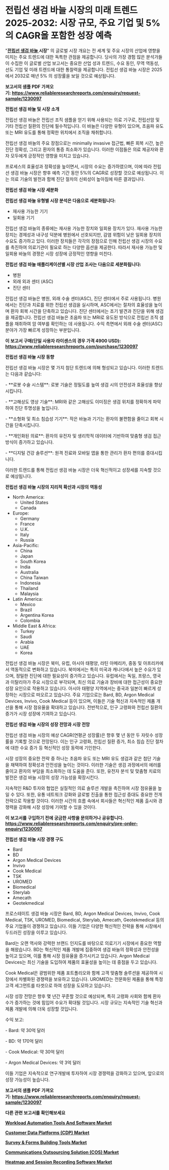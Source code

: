 <p><h1>전립선 생검 바늘 시장의 미래 트렌드 2025-2032: 시장 규모, 주요 기업 및 5%의 CAGR을 포함한 성장 예측</h1></p><p>"<strong><a href="https://www.reliableresearchreports.com/prostate-biopsy-needle-r1230097?utm_campaign=106&utm_medium=7&utm_source=Github&utm_content=ia&utm_term=14012025&utm_id=prostate-biopsy-needle">전립선 생검 바늘&nbsp;</a></strong><strong>시장</strong>" 의 글로벌 시장 개요는 전 세계 및 주요 시장의 산업에 영향을 미치는 주요 트렌드에 대한 독특한 관점을 제공합니다. 당사의 가장 경험 많은 분석가들이 수집한 이 글로벌 산업 보고서는 중요한 산업 성과 트렌드, 수요 동인, 무역 역동성, 선도 기업 및 미래 트렌드에 대한 통찰력을 제공합니다. 전립선 생검 바늘 시장은 2025에서 2032로 매년 5% 의 성장률을 보일 것으로 예상됩니다.&nbsp;</p>
<p><strong>보고서의 샘플 PDF 가져오기:&nbsp;<a href="https://www.reliableresearchreports.com/enquiry/request-sample/1230097?utm_campaign=106&utm_medium=7&utm_source=Github&utm_content=ia&utm_term=14012025&utm_id=prostate-biopsy-needle">https://www.reliableresearchreports.com/enquiry/request-sample/1230097</a></strong></p>
<p><strong>전립선 생검 바늘 및 시장 소개</strong></p>
<p><p>전립선 생검 바늘은 전립선 조직 샘플을 얻기 위해 사용되는 의료 기구로, 전립선암 및 기타 전립선 질환의 진단에 필수적입니다. 이 바늘은 다양한 유형이 있으며, 초음파 유도 또는 MRI 유도를 통해 정확한 위치에서 조직을 채취합니다. </p><p>전립선 생검 바늘의 주요 장점으로는 minimally invasive 접근법, 빠른 회복 시간, 높은 진단 정확성, 그리고 환자의 통증 최소화가 있습니다. 이러한 이점들은 의료 제공자와 환자 모두에게 긍정적인 영향을 미치고 있습니다. </p><p>프로세스의 효율성과 정확성을 높이면서, 시장의 수요는 증가하였으며, 이에 따라 전립선 생검 바늘 시장은 향후 예측 기간 동안 5%의 CAGR로 성장할 것으로 예상됩니다. 이는 의료 기술의 발전과 함께 진단 절차의 신뢰성이 높아짐에 따른 결과입니다.</p></p>
<p><strong>전립선 생검 바늘 시장 세분화</strong></p>
<p><strong>전립선 생검 바늘 유형별 시장 분석은 다음으로 세분화됩니다:</strong></p>
<p><ul><li>재사용 가능한 기기</li><li>일회용 기기</li></ul></p>
<p><p>전립선 생검 바늘의 종류에는 재사용 가능한 장치와 일회용 장치가 있다. 재사용 가능한 장치는 경제성과 내구성 덕분에 병원에서 선호되지만, 감염 위험이 낮은 일회용 장치의 수요도 증가하고 있다. 이러한 장치들은 각각의 장점으로 인해 전립선 생검 시장의 수요를 촉진하여 의료기관이 필요로 하는 다양한 옵션을 제공한다. 따라서 재사용 가능한 및 일회용 바늘의 경쟁은 시장 성장에 긍정적인 영향을 미친다.</p></p>
<p><strong>전립선 생검 바늘 애플리케이션별 시장 산업 조사는 다음으로 세분화됩니다:</strong></p>
<p><ul><li>병원</li><li>외래 외과 센터 (ASC)</li><li>진단 센터</li></ul></p>
<p><p>전립선 생검 바늘은 병원, 외래 수술 센터(ASC), 진단 센터에서 주로 사용됩니다. 병원에서는 진단과 치료를 위한 전립선 생검을 실시하며, ASC에서는 절차의 효율성을 높이며 환자 회복 시간을 단축하고 있습니다. 진단 센터에서는 조기 발견과 진단을 위해 생검을 제공합니다. 전립선 생검 바늘은 초음파 또는 MRI로 유도된 방식으로 전립선 조직 샘플을 채취하여 암 여부를 확인하는 데 사용됩니다. 수익 측면에서 외래 수술 센터(ASC) 분야가 가장 빠르게 성장하는 부분입니다.</p></p>
<p><strong>이 보고서 구매(단일 사용자 라이센스의 경우 가격 4900 USD): <a href="https://www.reliableresearchreports.com/purchase/1230097?utm_campaign=106&utm_medium=7&utm_source=Github&utm_content=ia&utm_term=14012025&utm_id=prostate-biopsy-needle">https://www.reliableresearchreports.com/purchase/1230097</a></strong></p>
<p><strong>전립선 생검 바늘 시장 동향</strong></p>
<p><p>전립선 생검 바늘 시장은 몇 가지 첨단 트렌드에 의해 형성되고 있습니다. 이러한 트렌드는 다음과 같습니다:</p><p>- **로봇 수술 시스템**: 로봇 기술은 정밀도를 높여 생검 시의 안전성과 효율성을 향상시킵니다.</p><p>- **고해상도 영상 기술**: MRI와 같은 고해상도 이미징은 생검 위치를 정확하게 파악하여 진단 투명성을 높입니다.</p><p>- **소형화 및 최소 침습성 기기**: 작은 바늘과 기기는 환자의 불편함을 줄이고 회복 시간을 단축시킵니다.</p><p>- **개인화된 의료**: 환자의 유전자 및 생리학적 데이터에 기반하여 맞춤형 생검 접근 방식이 증가하고 있습니다.</p><p>- **디지털 건강 솔루션**: 원격 진료와 모바일 앱을 통한 관리가 환자 편의를 증대시킵니다.</p><p>이러한 트렌드를 통해 전립선 생검 바늘 시장은 더욱 혁신적이고 성장세를 지속할 것으로 예상됩니다.</p></p>
<p><strong>전립선 생검 바늘 시장의 지리적 확산과 시장의 역동성</strong></p>
<p><ul>
    <li>
        North America:
        <ul>
            <li>United States</li>
            <li>Canada</li>
        </ul>
    </li>
    <li>
        Europe:
        <ul>
            <li>Germany</li>
            <li>France</li>
            <li>U.K.</li>
            <li>Italy</li>
            <li>Russia</li>
        </ul>
    </li>
    <li>
        Asia-Pacific:
        <ul>
            <li>China</li>
            <li>Japan</li>
            <li>South Korea</li>
            <li>India</li>
            <li>Australia</li>
            <li>China Taiwan</li>
            <li>Indonesia</li>
            <li>Thailand</li>
            <li>Malaysia</li>
        </ul>
    </li>
    <li>
        Latin America:
        <ul>
            <li>Mexico</li>
            <li>Brazil</li>
            <li>Argentina Korea</li>
            <li>Colombia</li>
        </ul>
    </li>
    <li>
        Middle East & Africa:
        <ul>
            <li>Turkey</li>
            <li>Saudi</li>
            <li>Arabia</li>
            <li>UAE</li>
            <li>Korea</li>
        </ul>
    </li>
    </ul></p>
<p><p>전립선 생검 바늘 시장은 북미, 유럽, 아시아 태평양, 라틴 아메리카, 중동 및 아프리카에서 역동적으로 변화하고 있습니다. 북미에서는 특히 미국과 캐나다에서 높은 수요가 있으며, 정밀한 진단에 대한 필요성이 증가하고 있습니다. 유럽에서는 독일, 프랑스, 영국과 이탈리아가 주요 시장으로 부각되며, 최신 의료 기술과 장비에 대한 접근성이 중요한 성장 요인으로 작용하고 있습니다. 아시아 태평양 지역에서는 중국과 일본이 빠르게 성장하는 시장으로 떠오르고 있습니다. 주요 기업으로는 Bard, BD, Argon Medical Devices, Invivo, Cook Medical 등이 있으며, 이들은 기술 혁신과 지속적인 제품 개선을 통해 시장 점유율을 확대하고 있습니다. 전반적으로, 인구 고령화와 전립선 질환의 증가가 시장 성장에 기여하고 있습니다.</p></p>
<p><strong>전립선 생검 바늘 시장의 성장 전망과 시장 전망</strong></p>
<p><p>전립선 생검 바늘 시장의 예상 CAGR(연평균 성장률)은 향후 몇 년 동안 두 자릿수 성장률을 기록할 것으로 전망된다. 이는 인구 고령화, 전립선 질환 증가, 최소 침습 진단 절차에 대한 수요 증가 등 혁신적인 성장 동력에 기인한다. </p><p>시장 성장의 중요한 전략 중 하나는 초음파 유도 또는 MRI 유도 생검과 같은 첨단 기술을 채택하여 정확성과 안전성을 높이는 것이다. 이러한 기술은 생검 과정에서의 에러를 줄이고 환자의 부담을 최소화하는 데 도움을 준다. 또한, 유전자 분석 및 맞춤형 치료의 발전은 생검 바늘 시장의 성장 가능성을 확장시킨다. </p><p>지속적인 R&D 투자와 협업은 실질적인 의료 솔루션 개발을 촉진하여 시장 점유율을 높일 수 있다. 또한, 유통 네트워크 강화와 글로벌 진출을 통한 접근성 증대도 중요한 전개 전략으로 작용할 것이다. 이러한 시간의 흐름 속에서 회사들은 혁신적인 제품 출시와 경쟁력을 강화해 시장 성장에 기여할 수 있을 것이다.</p></p>
<p><strong>이 보고서를 구입하기 전에 궁금한 사항을 문의하거나 공유합니다. <a href="https://www.reliableresearchreports.com/enquiry/pre-order-enquiry/1230097?utm_campaign=106&utm_medium=7&utm_source=Github&utm_content=ia&utm_term=14012025&utm_id=prostate-biopsy-needle">https://www.reliableresearchreports.com/enquiry/pre-order-enquiry/1230097</a></strong></p>
<p><strong>전립선 생검 바늘 시장 경쟁 구도</strong></p>
<p><ul><li>Bard</li><li>BD</li><li>Argon Medical Devices</li><li>Invivo</li><li>Cook Medical</li><li>TSK</li><li>UROMED</li><li>Biomedical</li><li>Sterylab</li><li>Amecath</li><li>Geotekmedical</li></ul></p>
<p><p>프로스테이트 생검 바늘 시장은 Bard, BD, Argon Medical Devices, Invivo, Cook Medical, TSK, UROMED, Biomedical, Sterylab, Amecath, Geotekmedical 등의 주요 기업들이 경쟁하고 있습니다. 이들 기업은 다양한 혁신적인 전략을 통해 시장에서 두드러진 성장을 이루고 있습니다.</p><p>Bard는 오랜 역사와 강력한 브랜드 인지도를 바탕으로 의료기기 시장에서 중요한 역할을 해왔습니다. BD는 혁신적인 제품 개발에 집중하여 생검 바늘의 정확성과 안전성을 높이고 있으며, 이를 통해 시장 점유율을 증가시키고 있습니다. Argon Medical Devices는 최신 기술을 도입하여 제품의 효율성을 높이는 데 중점을 두고 있습니다.</p><p>Cook Medical은 광범위한 제품 포트폴리오와 함께 고객 맞춤형 솔루션을 제공하여 시장에서 차별화된 경쟁력을 보유하고 있습니다. UROMED는 전문화된 제품을 통해 특정 고객 세그먼트를 타겟으로 하여 성장을 도모하고 있습니다.</p><p>시장 성장 전망은 향후 몇 년간 꾸준할 것으로 예상되며, 특히 고령화 사회와 함께 환자 수가 증가하는 것에 힘입어 수요가 확대될 것입니다. 시장 규모는 지속적인 기술 혁신과 제품 개발에 의해 더욱 성장할 것입니다.</p><p>수익 보고:</p><p>- Bard: 약 30억 달러</p><p>- BD: 약 170억 달러</p><p>- Cook Medical: 약 30억 달러</p><p>- Argon Medical Devices: 약 3억 달러</p><p>이들 기업은 지속적으로 연구개발에 투자하여 시장 경쟁력을 강화하고 있으며, 앞으로의 성장 가능성이 높습니다.</p></p>
<p><strong>보고서의 샘플 PDF 가져오기:&nbsp;<a href="https://www.reliableresearchreports.com/enquiry/request-sample/1230097?utm_campaign=106&utm_medium=7&utm_source=Github&utm_content=ia&utm_term=14012025&utm_id=prostate-biopsy-needle">https://www.reliableresearchreports.com/enquiry/request-sample/1230097</a></strong></p>
<p><strong></strong></p>
<p><strong></strong></p>
<p><strong></strong></p>
<p><strong></strong></p>
<p><strong>다른 관련 보고서를 확인해보세요</strong></p>
<p><strong><p><a href="https://github.com/petbigbeepjn/Market-Research-Report-List-1/blob/main/workload-automation-tools-and-software-market.md?utm_campaign=106&utm_medium=7&utm_source=Github&utm_content=ia&utm_term=14012025&utm_id=prostate-biopsy-needle">Workload Automation Tools And Software Market</a></p><p><a href="https://github.com/luckyshygirl/Market-Research-Report-List-7/blob/main/customer-data-platforms-cdp-market.md?utm_campaign=106&utm_medium=7&utm_source=Github&utm_content=ia&utm_term=14012025&utm_id=prostate-biopsy-needle">Customer Data Platforms (CDP) Market</a></p><p><a href="https://github.com/risingtrista99259/Market-Research-Report-List-1/blob/main/survey-forms-building-tools-market.md?utm_campaign=106&utm_medium=7&utm_source=Github&utm_content=ia&utm_term=14012025&utm_id=prostate-biopsy-needle">Survey & Forms Building Tools Market</a></p><p><a href="https://github.com/birnbaumbulah0/Market-Research-Report-List-1/blob/main/communications-outsourcing-solution-cos-market.md?utm_campaign=106&utm_medium=7&utm_source=Github&utm_content=ia&utm_term=14012025&utm_id=prostate-biopsy-needle">Communications Outsourcing Solution (COS) Market</a></p><p><a href="https://github.com/dmitriyvo6rog/Market-Research-Report-List-1/blob/main/heatmap-and-session-recording-software-market.md?utm_campaign=106&utm_medium=7&utm_source=Github&utm_content=ia&utm_term=14012025&utm_id=prostate-biopsy-needle">Heatmap and Session Recording Software Market</a></p></strong></p>
<p></p>